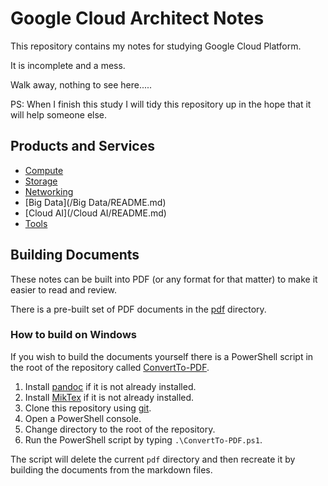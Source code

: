 # Google Cloud Architect Notes

This repository contains my notes for studying Google Cloud Platform.

It is incomplete and a mess.

Walk away, nothing to see here.....

PS: When I finish this study I will tidy this repository up in the hope that it will help someone else.

## Products and Services

* [Compute](/Compute/README.md)
* [Storage](/Storage/README.md)
* [Networking](/Networking/README.md)
* [Big Data](/Big Data/README.md)
* [Cloud AI](/Cloud AI/README.md)
* [Tools](/Tools/README.md)

## Building Documents

These notes can be built into PDF (or any format for that matter) to make it easier to read and review.

There is a pre-built set of PDF documents in the [pdf](/pdf) directory.

### How to build on Windows

If you wish to build the documents yourself there is a PowerShell script in the root of the repository called [ConvertTo-PDF](/ConvertTo-PDF.ps1).

1. Install [pandoc](http://pandoc.org/) if it is not already installed.
1. Install [MikTex](https://miktex.org/) if it is not already installed.
1. Clone this repository using [git](https://git-scm.com/).
1. Open a PowerShell console.
1. Change directory to the root of the repository.
1. Run the PowerShell script by typing `.\ConvertTo-PDF.ps1`.

The script will delete the current `pdf` directory and then recreate it by building the documents from the markdown files.